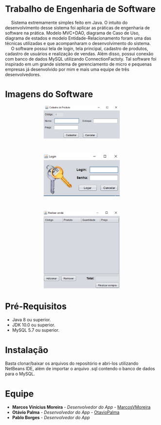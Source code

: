 # Trabalho de Engenharia de Software

&nbsp;&nbsp;&nbsp;&nbsp;&nbsp;Sistema extremamente simples feito em Java. O intuito do desenvolvimento desse sistema foi aplicar as práticas de engenharia de software na prática. Modelo MVC+DAO, diagrama de Caso de Uso, diagrama de estados e modelo Entidade-Relacionamento foram uma das técnicas utilizadas e que acompanharam o desenvolvimento do sistema.<br>
&nbsp;&nbsp;&nbsp;&nbsp;&nbsp;O software possui tela de login, tela principal, cadastro de produtos, cadastro de usuários e realização de vendas. Além disso, possui conexão com banco de dados MySQL utilizando ConnectionFactoty. Tal software foi inspirado em um grande sistema de gerenciamento de micro e pequenas empresas já desenvolvido por mim e mais uma equipe de três desenvolvedores.

# Imagens do Software

<p align = "center">
  <img src="https://raw.githubusercontent.com/MarcosVMoreira/Trabalho-Engenharia-de-Software/master/Imagens%20do%20Sistema/CadastroProduto.png" alt="Cadastro de produtos" width="250"/>
</p>      <br>
<p align = "center">
  <img src="https://raw.githubusercontent.com/MarcosVMoreira/Trabalho-Engenharia-de-Software/master/Imagens%20do%20Sistema/Login.png" alt="Login" width="250"/>
</p>     <br> 
<p align = "center">
  <img src="https://raw.githubusercontent.com/MarcosVMoreira/Trabalho-Engenharia-de-Software/master/Imagens%20do%20Sistema/RealizarVenda.png" alt="Realizar venda" width="250"/>
</p>   

# Pré-Requisitos

- Java 8 ou superior.
- JDK 10.0 ou superior.
- MySQL 5.7 ou superior.

# Instalação

Basta clonar/baixar os arquivos do repositório e abri-los utilizando NetBeans IDE, além de importar o arquivo .sql contendo o banco de dados para o MySQL.

# Equipe

* **Marcos Vinícius Moreira** - *Desenvolvedor do App* - [MarcosVMoreira](https://github.com/MarcosVMoreira)
* **Otávio Palma** - *Desenvolvedor do App* - [OtavioPalma](https://github.com/OtavioPalma)
* **Pablo Borges** - *Desenvolvedor do App*

